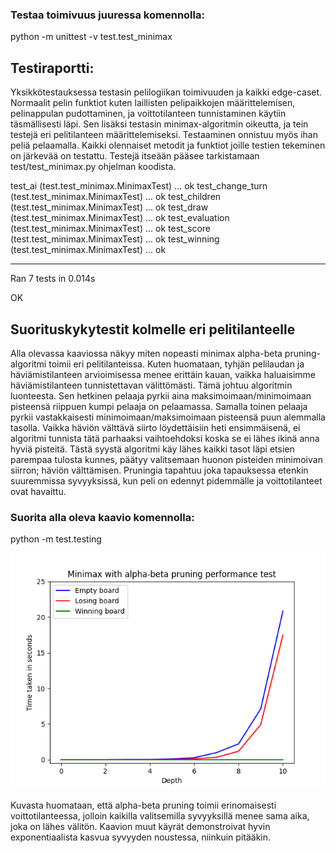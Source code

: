 ### Testaa toimivuus juuressa komennolla:
 python -m unittest -v test.test_minimax


## Testiraportti:

Yksikkötestauksessa testasin pelilogiikan toimivuuden ja kaikki edge-caset. Normaalit pelin funktiot kuten laillisten pelipaikkojen määrittelemisen, pelinappulan pudottaminen, ja voittotilanteen tunnistaminen käytiin täsmällisesti läpi. Sen lisäksi testasin minimax-algoritmin oikeutta, ja tein testejä eri pelitilanteen määrittelemiseksi. Testaaminen onnistuu myös ihan peliä pelaamalla. Kaikki olennaiset metodit ja funktiot joille testien tekeminen on järkevää on testattu. Testejä itseään pääsee tarkistamaan test/test_minimax.py ohjelman koodista.

test_ai (test.test_minimax.MinimaxTest) ... ok
test_change_turn (test.test_minimax.MinimaxTest) ... ok
test_children (test.test_minimax.MinimaxTest) ... ok
test_draw (test.test_minimax.MinimaxTest) ... ok
test_evaluation (test.test_minimax.MinimaxTest) ... ok
test_score (test.test_minimax.MinimaxTest) ... ok
test_winning (test.test_minimax.MinimaxTest) ... ok

----------------------------------------------------------------------
Ran 7 tests in 0.014s

OK

## Suorituskykytestit kolmelle eri pelitilanteelle

Alla olevassa kaaviossa näkyy miten nopeasti minimax alpha-beta pruning-algoritmi toimii eri pelitilanteissa. Kuten huomataan, tyhjän pelilaudan ja häviämistilanteen arvioimisessa menee erittäin kauan, vaikka haluaisimme häviämistilanteen tunnistettavan välittömästi. Tämä johtuu algoritmin luonteesta. Sen hetkinen pelaaja pyrkii aina maksimoimaan/minimoimaan pisteensä riippuen kumpi pelaaja on pelaamassa. Samalla toinen pelaaja pyrkii vastakkaisesti minimoimaan/maksimoimaan pisteensä puun alemmalla tasolla. Vaikka häviön välttävä siirto löydettäisiin heti ensimmäisenä, ei algoritmi tunnista tätä parhaaksi vaihtoehdoksi koska se ei lähes ikinä anna hyviä pisteitä. Tästä syystä algoritmi käy lähes kaikki tasot läpi etsien parempaa tulosta kunnes, päätyy valitsemaan huonon pisteiden minimoivan siirron; häviön välttämisen. Pruningia tapahtuu joka tapauksessa etenkin suuremmissa syvyyksissä, kun peli on edennyt pidemmälle ja voittotilanteet ovat havaittu.

### Suorita alla oleva kaavio komennolla:
python -m test.testing

![image](../pics/MinimaxPerformanceTest.png)

Kuvasta huomataan, että alpha-beta pruning toimii erinomaisesti voittotilanteessa, jolloin kaikilla valitsemilla syvyyksillä menee sama aika, joka on lähes välitön. Kaavion muut käyrät demonstroivat hyvin exponentiaalista kasvua syvyyden noustessa, niinkuin pitääkin.